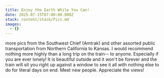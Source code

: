 ```yaml
---
title: Enjoy the Earth While You Can!
date: 2025-07-15T07:00:00.000Z
stack: content/stack/Pics.md
images:
  - {}
---
```


more pics from the Southwest Chief (Amtrak) and other assorted public transportation from Northern California to Kansas. I would recommend nothing more highly than a long trip on the train-- to anyone. Especially if you are ever lonely! It is beautiful outside and it won't be forever and the train will sit you right up against a window to see it all with nothing else to do for literal days on end. Meet new people. Appreciate the views!
